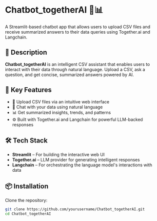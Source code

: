 # Chatbot_togetherAI 🤖📊

A Streamlit-based chatbot app that allows users to upload CSV files and receive summarized answers to their data queries using Together.ai and Langchain.

## 📝 Description
**Chatbot_togetherAI** is an intelligent CSV assistant that enables users to interact with their data through natural language. Upload a CSV, ask a question, and get concise, summarized answers powered by AI.

## 🚀 Key Features
- 📁 Upload CSV files via an intuitive web interface
- 💬 Chat with your data using natural language
- 📊 Get summarized insights, trends, and patterns
- ⚙️ Built with Together.ai and Langchain for powerful LLM-backed responses

## 🛠️ Tech Stack
- **Streamlit** – For building the interactive web UI
- **Together.ai** – LLM provider for generating intelligent responses
- **Langchain** – For orchestrating the language model's interactions with data

## 📦 Installation

Clone the repository:

```bash
git clone https://github.com/yourusername/Chatbot_togetherAI.git
cd Chatbot_togetherAI
